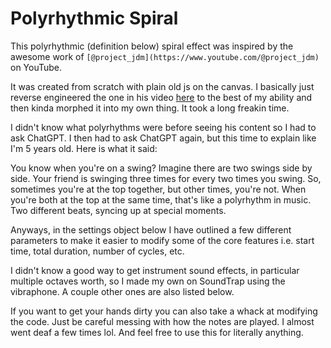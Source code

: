 # Polyrhythmic Spiral

This polyrhythmic (definition below) spiral effect was inspired by the awesome work of `[@project_jdm](https://www.youtube.com/@project_jdm)` on YouTube.

It was created from scratch with plain old js on the canvas. I basically just reverse engineered the one in his video [here](https://youtu.be/4GaGnU8Ij2Y) to the best of my ability and then kinda morphed it into my own thing. It took a long freakin time.

I didn't know what polyrhythms were before seeing his content so I had to ask ChatGPT. I then had to ask ChatGPT again, but this time to explain like I'm 5 years old. Here is what it said:

You know when you're on a swing? Imagine there are two swings side by side. Your friend is swinging three times for every two times you swing. So, sometimes you're at the top together, but other times, you're not. When you're both at the top at the same time, that's like a polyrhythm in music. Two different beats, syncing up at special moments.

Anyways, in the settings object below I have outlined a few different parameters to make it easier to modify some of the core features i.e. start time, total duration, number of cycles, etc.

I didn't know a good way to get instrument sound effects, in particular multiple octaves worth, so I made my own on SoundTrap using the vibraphone. A couple other ones are also listed below.

If you want to get your hands dirty you can also take a whack at modifying the code. Just be careful messing with how the notes are played. I almost went deaf a few times lol. And feel free to use this for literally anything.
